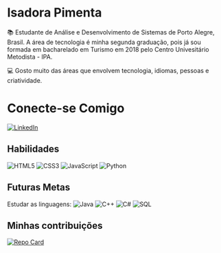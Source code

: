 # Isadora Pimenta


📚 Estudante de Análise e Desenvolvimento de Sistemas de Porto Alegre, Brasil. A área de tecnologia é minha segunda graduação, pois já sou formada em bacharelado em Turismo em 2018 pelo Centro Univesitário Metodista - IPA.

💻 Gosto muito das áreas que envolvem tecnologia, idiomas, pessoas e criatividade.

# Conecte-se Comigo
[![LinkedIn](https://img.shields.io/badge/LinkedIn-000?style=for-the-badge&logo=linkedin&logoColor=0E76A8)](https://www.linkedin.com/in/isadora-pimenta-32211a149/)

## Habilidades
![HTML5](https://img.shields.io/badge/HTML5-000?style=for-the-badge&logo=html5)
![CSS3](https://img.shields.io/badge/CSS3-000?style=for-the-badge&logo=css3&logoColor=264CE4)
![JavaScript](https://img.shields.io/badge/JavaScript-000?style=for-the-badge&logo=javascript)
![Python](https://img.shields.io/badge/Python-000?style=for-the-badge&logo=python)


## Futuras Metas
Estudar as linguagens:
![Java](https://img.shields.io/badge/Java-000?style=for-the-badge&logo=java)
![C++](https://img.shields.io/badge/C%2B%2B-000?style=for-the-badge&logo=c%2B%2B&logoColor=00599C)
![C#](https://img.shields.io/badge/C%23-000?style=for-the-badge&logo=c-sharp&logoColor=823085)
![SQL](https://img.shields.io/badge/SQL-000?style=for-the-badge&logo=sql)

## Minhas contribuições
[![Repo Card](https://github-readme-stats.vercel.app/api/pin/?username=Andersonspita&repo=dio-lab-open-source&bg_color=000&border_color=30A3DC&show_icons=true&icon_color=30A3DC&title_color=E94D5F&text_color=FFF)](https://github.com/SEUUSERNAME/SEUREPOSITORIO)
